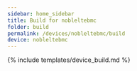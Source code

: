 ```yaml
---
sidebar: home_sidebar
title: Build for nobleltebmc
folder: build
permalink: /devices/nobleltebmc/build
device: nobleltebmc
---
```

{% include templates/device_build.md %}
